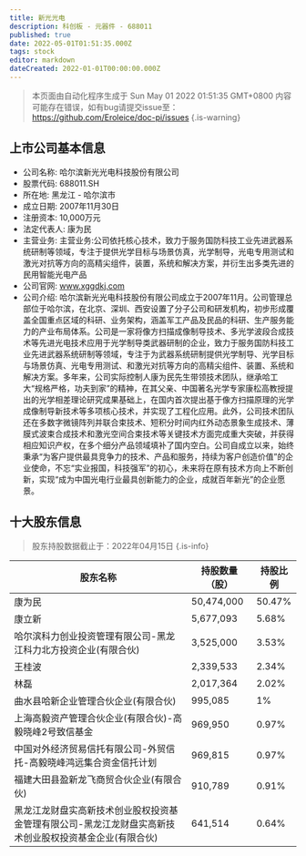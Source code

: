 ```yaml
---
title: 新光光电
description: 科创板 - 元器件 - 688011
published: true
date: 2022-05-01T01:51:35.000Z
tags: stock
editor: markdown
dateCreated: 2022-01-01T00:00:00.000Z
---
```


> 本页面由自动化程序生成于 Sun May 01 2022 01:51:35 GMT+0800
> 内容可能存在错误，如有bug请提交issue至：https://github.com/Eroleice/doc-pi/issues
{.is-warning}

## 上市公司基本信息
- 公司名称: 哈尔滨新光光电科技股份有限公司
- 股票代码: 688011.SH
- 所在地: 黑龙江 - 哈尔滨市
- 成立日期: 2007年11月30日
- 注册资本: 10,000万元
- 法定代表人: 康为民
- 主营业务: 主营业务:公司依托核心技术，致力于服务国防科技工业先进武器系统研制等领域，专注于提供光学目标与场景仿真，光学制导，光电专用测试和激光对抗等方向的高精尖组件，装置，系统和解决方案，并衍生出多类先进的民用智能光电产品
- 公司官网: www.xggdkj.com
- 公司介绍: 哈尔滨新光光电科技股份有限公司成立于2007年11月。公司管理总部位于哈尔滨，在北京、深圳、西安设置了分子公司和研发机构，初步形成覆盖全国重点区域的科研、业务架构，涵盖军工产品及民品的科研、生产服务能力的产业布局体系。公司是一家将像方扫描成像制导技术、多光学波段合成技术等先进光电技术应用于光学制导类武器研制的企业，致力于服务国防科技工业先进武器系统研制等领域，专注于为武器系统研制提供光学制导、光学目标与场景仿真、光电专用测试、和激光对抗等方向的高精尖组件、装置、系统和解决方案。多年来，公司实际控制人康为民先生带领技术团队，继承哈工大“规格严格，功夫到家”的精神，在其父亲、中国著名光学专家康松高教授提出的光学相差理论研究成果基础上，在国内首次提出基于像方扫描原理的光学成像制导新技术等多项核心技术，并实现了工程化应用。此外，公司技术团队还在多数字微镜阵列并联合束技术、短积分时间内红外动态景象生成技术、薄膜式波束合成技术和激光空间合束技术等关键技术方面完成重大突破，并获得相应知识产权，在多个细分产品领域填补了国内空白。公司自成立以来，始终秉承“为客户提供最具竞争力的技术、产品和服务，持续为客户创造价值”的企业使命，不忘“实业报国，科技强军”的初心，未来将在原有技术方向上不断创新，实现“成为中国光电行业最具创新能力的企业，成就百年新光”的企业愿景。


## 十大股东信息
> 股东持股数据截止于：2022年04月15日
{.is-info}

| 股东名称 | 持股数量（股） | 持股比例 |
| --- | --- | --- |
| 康为民 | 50,474,000 | 50.47% |
| 康立新 | 5,677,093 | 5.68% |
| 哈尔滨科力创业投资管理有限公司-黑龙江科力北方投资企业(有限合伙) | 3,525,000 | 3.53% |
| 王桂波 | 2,339,533 | 2.34% |
| 林磊 | 2,017,364 | 2.02% |
| 曲水县哈新企业管理合伙企业(有限合伙) | 995,085 | 1% |
| 上海高毅资产管理合伙企业(有限合伙)-高毅晓峰2号致信基金 | 969,950 | 0.97% |
| 中国对外经济贸易信托有限公司-外贸信托-高毅晓峰鸿远集合资金信托计划 | 969,815 | 0.97% |
| 福建大田县盈新龙飞商贸合伙企业(有限合伙) | 910,789 | 0.91% |
| 黑龙江龙财盘实高新技术创业股权投资基金管理有限公司-黑龙江龙财盘实高新技术创业股权投资基金企业(有限合伙) | 641,514 | 0.64% |




